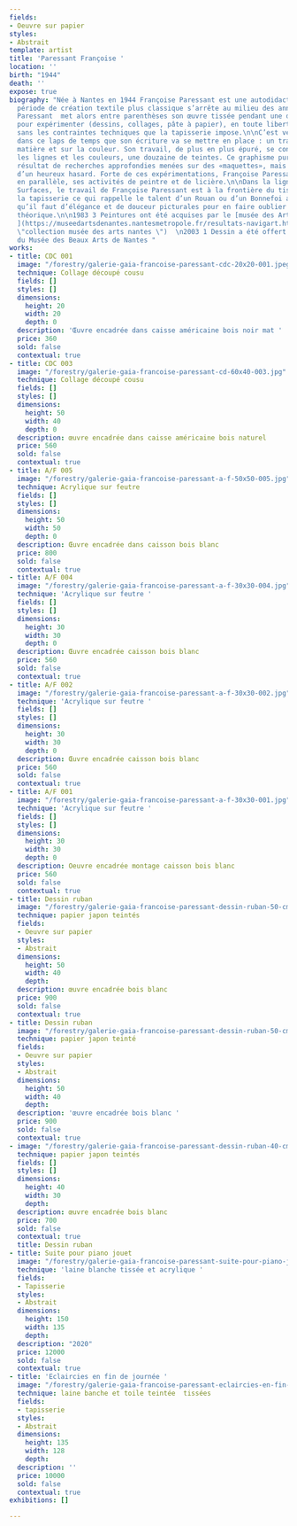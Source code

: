 ```yaml
---
fields:
- Oeuvre sur papier
styles:
- Abstrait
template: artist
title: 'Paressant Françoise '
location: ''
birth: "1944"
death: ''
expose: true
biography: "Née à Nantes en 1944 Françoise Paressant est une autodidacte, sa première
  période de création textile plus classique s’arrête au milieu des années 1980.\n\nFrançoise
  Paressant  met alors entre parenthèses son œuvre tissée pendant une dizaine d’années,
  pour expérimenter (dessins, collages, pâte à papier), en toute liberté, c’est-à-dire
  sans les contraintes techniques que la tapisserie impose.\n\nC’est véritablement
  dans ce laps de temps que son écriture va se mettre en place : un travail sur la
  matière et sur la couleur. Son travail, de plus en plus épuré, se concentre sur
  les lignes et les couleurs, une douzaine de teintes. Ce graphisme purifié est le
  résultat de recherches approfondies menées sur des «maquettes», mais aussi le fruit
  d’un heureux hasard. Forte de ces expérimentations, Françoise Paressant mène depuis,
  en parallèle, ses activités de peintre et de licière.\n\nDans la lignée de Supports
  Surfaces, le travail de Françoise Paressant est à la frontière du tissage et de
  la tapisserie ce qui rappelle le talent d’un Rouan ou d’un Bonnefoi avec juste ce
  qu’il faut d’élégance et de douceur picturales pour en faire oublier la rigueur
  théorique.\n\n1983 3 Peintures ont été acquises par le [musée des Arts de Nantes
  ](https://museedartsdenantes.nantesmetropole.fr/resultats-navigart.html?jcrRedirectTo=%2Fcms%2Frender%2Flive%2Ffr%2Fsites%2Fmuseedarts%2Fresultats-navigart.html&keywords=PARESSANT
  \"collection musée des arts nantes \")  \n2003 1 Dessin a été offert par les amis
  du Musée des Beaux Arts de Nantes "
works:
- title: CDC 001
  image: "/forestry/galerie-gaia-francoise-paressant-cdc-20x20-001.jpeg"
  technique: Collage découpé cousu
  fields: []
  styles: []
  dimensions:
    height: 20
    width: 20
    depth: 0
  description: 'Œuvre encadrée dans caisse américaine bois noir mat '
  price: 360
  sold: false
  contextual: true
- title: CDC 003
  image: "/forestry/galerie-gaia-francoise-paressant-cd-60x40-003.jpg"
  technique: Collage découpé cousu
  fields: []
  styles: []
  dimensions:
    height: 50
    width: 40
    depth: 0
  description: œuvre encadrée dans caisse américaine bois naturel
  price: 560
  sold: false
  contextual: true
- title: A/F 005
  image: "/forestry/galerie-gaia-francoise-paressant-a-f-50x50-005.jpg"
  technique: Acrylique sur feutre
  fields: []
  styles: []
  dimensions:
    height: 50
    width: 50
    depth: 0
  description: Œuvre encadrée dans caisson bois blanc
  price: 800
  sold: false
  contextual: true
- title: A/F 004
  image: "/forestry/galerie-gaia-francoise-paressant-a-f-30x30-004.jpg"
  technique: 'Acrylique sur feutre '
  fields: []
  styles: []
  dimensions:
    height: 30
    width: 30
    depth: 0
  description: Œuvre encadrée caisson bois blanc
  price: 560
  sold: false
  contextual: true
- title: A/F 002
  image: "/forestry/galerie-gaia-francoise-paressant-a-f-30x30-002.jpg"
  technique: 'Acrylique sur feutre '
  fields: []
  styles: []
  dimensions:
    height: 30
    width: 30
    depth: 0
  description: Œuvre encadrée caisson bois blanc
  price: 560
  sold: false
  contextual: true
- title: A/F 001
  image: "/forestry/galerie-gaia-francoise-paressant-a-f-30x30-001.jpg"
  technique: 'Acrylique sur feutre '
  fields: []
  styles: []
  dimensions:
    height: 30
    width: 30
    depth: 0
  description: Oeuvre encadrée montage caisson bois blanc
  price: 560
  sold: false
  contextual: true
- title: Dessin ruban
  image: "/forestry/galerie-gaia-francoise-paressant-dessin-ruban-50-cm-x-40cm-2016.jpg"
  technique: papier japon teintés
  fields:
  - Oeuvre sur papier
  styles:
  - Abstrait
  dimensions:
    height: 50
    width: 40
    depth: 
  description: œuvre encadrée bois blanc
  price: 900
  sold: false
  contextual: true
- title: Dessin ruban
  image: "/forestry/galerie-gaia-francoise-paressant-dessin-ruban-50-cm-x-40-cm-2016.jpg"
  technique: papier japon teinté
  fields:
  - Oeuvre sur papier
  styles:
  - Abstrait
  dimensions:
    height: 50
    width: 40
    depth: 
  description: 'œuvre encadrée bois blanc '
  price: 900
  sold: false
  contextual: true
- image: "/forestry/galerie-gaia-francoise-paressant-dessin-ruban-40-cm-x-30-cm-2016.jpg"
  technique: papier japon teintés
  fields: []
  styles: []
  dimensions:
    height: 40
    width: 30
    depth: 
  description: œuvre encadrée bois blanc
  price: 700
  sold: false
  contextual: true
  title: Dessin ruban
- title: Suite pour piano jouet
  image: "/forestry/galerie-gaia-francoise-paressant-suite-pour-piano-jouet-aine-blanche-tissee-acrylique-150x135-2020.jpg"
  technique: 'laine blanche tissée et acrylique '
  fields:
  - Tapisserie
  styles:
  - Abstrait
  dimensions:
    height: 150
    width: 135
    depth: 
  description: "2020"
  price: 12000
  sold: false
  contextual: true
- title: 'Eclaircies en fin de journée '
  image: "/forestry/galerie-gaia-francoise-paressant-eclaircies-en-fin-de-journee-laine-blanche-toile-teintee-acrylique-crayon-135x128-2020.jpg"
  technique: laine banche et toile teintée  tissées
  fields:
  - tapisserie
  styles:
  - Abstrait
  dimensions:
    height: 135
    width: 128
    depth: 
  description: ''
  price: 10000
  sold: false
  contextual: true
exhibitions: []

---
```

